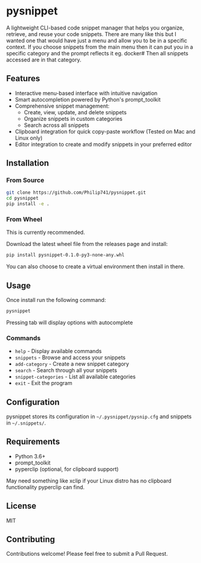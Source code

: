 
# pysnippet

A lightweight CLI-based code snippet manager that helps you organize, retrieve, and reuse your code snippets. There
are many like this but I wanted one that would have just a menu and allow you to be in a specific context. If you
choose snippets from the main menu then it can put you in a specific category and the prompt reflects it eg. docker#
Then all snippets accessed are in that category.

## Features

- Interactive menu-based interface with intuitive navigation
- Smart autocompletion powered by Python's prompt_toolkit
- Comprehensive snippet management:
  - Create, view, update, and delete snippets
  - Organize snippets in custom categories
  - Search across all snippets
- Clipboard integration for quick copy-paste workflow (Tested on Mac and Linux only)
- Editor integration to create and modify snippets in your preferred editor

## Installation


### From Source

```bash
git clone https://github.com/Philip741/pysnippet.git
cd pysnippet
pip install -e .
```

### From Wheel
This is currently recommended.

Download the latest wheel file from the releases page and install:

```bash
pip install pysnippet-0.1.0-py3-none-any.whl
```
You can also choose to create a virtual environment then install in there.

## Usage

Once install run the following command:

```bash
pysnippet
```
Pressing tab will display options with autocomplete

### Commands

- `help` - Display available commands
- `snippets` - Browse and access your snippets
- `add-category` - Create a new snippet category
- `search` - Search through all your snippets
- `snippet-categories` - List all available categories
- `exit` - Exit the program

## Configuration

pysnippet stores its configuration in `~/.pysnippet/pysnip.cfg` and snippets in `~/.snippets/`.

## Requirements

- Python 3.6+
- prompt_toolkit
- pyperclip (optional, for clipboard support)

May need something like xclip if your Linux distro has no clipboard functionality pyperclip can find.

## License

MIT

## Contributing

Contributions welcome! Please feel free to submit a Pull Request.
